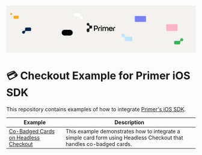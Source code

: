 ![Primer Banner](./images/primer-banner.png)

# 💳 Checkout Example for Primer iOS SDK

This repository contains examples of how to integrate [Primer's iOS SDK](https://primer.io/docs/sdk/ios/2.x.x/).

| Example | Description |
| ------- | ----------- |
| [Co-Badged Cards on Headless Checkout](/Co-Badged%20Cards) | This example demonstrates how to integrate a simple card form using Headless Checkout that handles co-badged cards. |